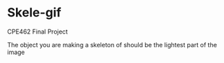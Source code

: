 # Skele-gif
 CPE462 Final Project
 
 The object you are making a skeleton of should be the lightest part of the image
